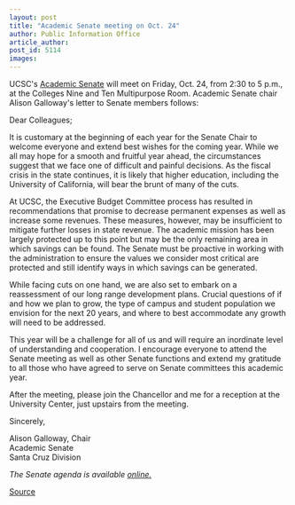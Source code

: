```yaml
---
layout: post
title: "Academic Senate meeting on Oct. 24"
author: Public Information Office
article_author: 
post_id: 5114
images:
---
```


<p>
  UCSC's <a href="http://senate.ucsc.edu/">Academic Senate</a> will meet on Friday, Oct. 24, from 2:30 to 5 p.m., at the Colleges Nine and Ten Multipurpose Room. Academic Senate chair Alison Galloway's letter to Senate members follows:<br>
</p>
<p>
  Dear Colleagues;<br>
</p>
<p>
  It is customary at the beginning of each year for the Senate Chair to welcome everyone and extend best wishes for the coming year. While we all may hope for a smooth and fruitful year ahead, the circumstances suggest that we face one of difficult and painful decisions. As the fiscal crisis in the state continues, it is likely that higher education, including the University of California, will bear the brunt of many of the cuts.<br>
</p>
<p>
  At UCSC, the Executive Budget Committee process has resulted in recommendations that promise to decrease permanent expenses as well as increase some revenues. These measures, however, may be insufficient to mitigate further losses in state revenue. The academic mission has been largely protected up to this point but may be the only remaining area in which savings can be found. The Senate must be proactive in working with the administration to ensure the values we consider most critical are protected and still identify ways in which savings can be generated.<br>
</p>
<p>
  While facing cuts on one hand, we are also set to embark on a reassessment of our long range development plans. Crucial questions of if and how we plan to grow, the type of campus and student population we envision for the next 20 years, and where to best accommodate any growth will need to be addressed.<br>
</p>
<p>
  This year will be a challenge for all of us and will require an inordinate level of understanding and cooperation. I encourage everyone to attend the Senate meeting as well as other Senate functions and extend my gratitude to all those who have agreed to serve on Senate committees this academic year.<br>
</p>
<p>
  After the meeting, please join the Chancellor and me for a reception at the University Center, just upstairs from the meeting.
</p>
<p>
  Sincerely,
</p>
<p>
  Alison Galloway, Chair<br>
  Academic Senate<br>
  Santa Cruz Division
</p>
<p>
  <i>The Senate agenda is available <a href="http://senate.ucsc.edu/meetings/03Oct/A03oct.htm">online.</a></i>
</p>
<p><a href="http://www1.ucsc.edu/currents/03-04/10-20/senate.html" title="Permalink to senate">Source</a></p>
